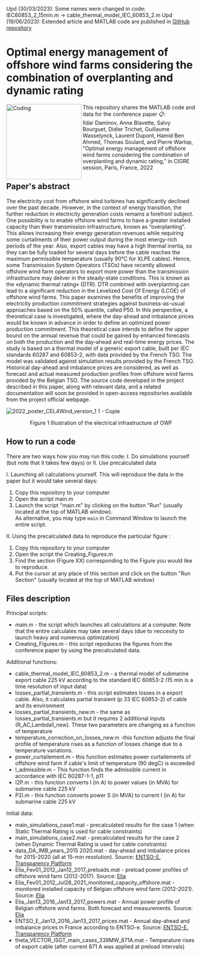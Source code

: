 Upd (30/03/2023): Some names were changed in code: IEC60853_2_15min.m ->  cable_thermal_model_IEC_60853_2.m
Upd (19/06/2023): Extended article and MATLAB code are published in [GitHub repository](https://github.com/Ildar-Daminov/Economic-performance-of-overplanted-offshore-wind-farm-under-several-commitment-strategies-and-DTR)

# Optimal energy management of offshore wind farms considering the combination of overplanting and dynamic rating
<img align="left" alt="Coding" width="200" src="https://www.cigre.org/userfiles/images/Events/2022/session-banner1.jpg">

  
This repository shares the MATLAB code and data for the conference paper 📋:\
Ildar Daminov, Anne Blavette, Salvy Bourguet, Didier Trichet, Guillaume Wasselynck, Laurent Dupont, Hamid Ben Ahmed, Thomas Soulard, and Pierre Warlop, "Optimal energy management of offshore wind farms considering the combination of overplanting and dynamic rating," in CIGRE session, Paris, France, 2022
  
  
## Paper's abstract
The electricity cost from offshore wind turbines has significantly declined over the past decade. However, in the context of energy transition, the further reduction in electricity generation costs remains a forefront subject. One possibility is to enable offshore wind farms to have a greater installed capacity than their transmission infrastructure, known as “overplanting”. This allows increasing their energy generation revenues while requiring some curtailments of their power output during the most energy-rich periods of the year. Also, export cables may have a high thermal inertia, so they can be fully loaded for several days before the cable reaches the maximum permissible temperature (usually 90℃ for XLPE cables). Hence, some Transmission System Operators (TSOs) have recently allowed offshore wind farm operators to export more power than the transmission infrastructure may deliver in the steady-state conditions. This is known as the «dynamic thermal rating» (DTR). DTR combined with overplanting can lead to a significant reduction in the Levelized Cost Of Energy (LCOE) of offshore wind farms. This paper examines the benefits of improving the electricity production commitment strategies against business-as-usual approaches based on the 50% quantile, called P50. In this perspective, a theoretical case is investigated, where the day-ahead and imbalance prices would be known in advance in order to define an optimized power production commitment. This theoretical case intends to define the upper bound on the annual revenue that could be gained by enhanced forecasts on both the production and the day-ahead and real-time energy prices. The study is based on a thermal model of a generic export cable, built per IEC standards 60287 and 60853-2, with data provided by the French TSO. The model was validated against simulation results provided by the French TSO. Historical day-ahead and imbalance prices are considered, as well as forecast and actual measured production profiles from offshore wind farms provided by the Belgian TSO. The source code developed in the project described in this paper, along with relevant data, and a related documentation will soon be provided in open-access repositories available from the project official webpage.


![2022_poster_CEL4Wind_version_1 1 - Copie](https://user-images.githubusercontent.com/73365375/229062926-c752438a-c98d-44bd-8a4a-3cdede853c8e.jpg)
<p align="center">Figure 1 Illustration of the electrical infrastructure of OWF

## How to run a code 
There are two ways how you may run this code: I. Do simulations yourself (but note that it takes few days) or II. Use precalculated data 
  
I. Launching all calculations yourself. This will reproduce the data in the paper but it would take several days:
1. Copy this repository to your computer 
2. Open the script main.m
3. Launch the script "main.m" by clicking on the button "Run" (usually located at the top of MATLAB window).\
As alternative, you may type ```main``` 
in Command Window to launch the entire script. 


II. Using the precalculated data to reproduce the particular figure : 
1. Copy this repository to your computer 
2. Open the script the Creating_Figures.m
3. Find the section (Figure XX) corresponding to the Figure you would like to reproduce. 
4. Put the cursor at any place of this section and click on the button "Run Section" (usually located at the top of MATLAB window)


## Files description

Principal scripts:
* main.m - the script which launches all calculations at a computer. Note that the entire calculates may take several days (due to neccesity to launch heavy and numerous optimization)
* Creating_Figures.m - this script repoduces the figures from the conference paper by using the precalculated data. 

Additional functions: 
* cable_thermal_model_IEC_60853_2.m - a thermal model of submarine export cable 225 kV according to the standard IEC 60853-2 (15 min is a time resolution of input data)
* losses_partial_transients.m - this script estimates losses in a export cable. Also, it calculates partial transient (p 33 IEC 60853-2) of cable and its environment  
* losses_partial_transients_new.m - the same as losses_partial_transients.m but it requires 2 additional inputs (R_AC,Lambda1_new). These two parameters are changing as a function of temperature
* temperature_correction_on_losses_new.m -this function adjusts the final profile of temperature rises as a function of losses change due to a temperature variations.
* power_curtailement.m - this function estimates power curtailements of offshore wind farm if cable's limit of temperature (90 degC) is exceeded
* I_admissible.m - This function finds the admissible current in accordance with IEC 60287-1-1, p11
* I2P.m - this function converts I (in A) to power values (in MVA) for submarine cable 225 kV
* P2I.m - this function converts power S (in MVA) to current I (in A) for submarine cable 225 kV

Initial data:
* main_simulations_case1.mat - precalculated results for the case 1 (when Static Thermal Rating is used for cable constraints)
* main_simulations_case2.mat - precalculated results for the case 2 (when Dynamic Thermal Rating is used for cable constraints)
* data_DA_IMB_years_2015 2020.mat - day-ahead and imbalance prices for 2015-2020 (all at 15-min resolution). Source: [ENTSO-E. Transparency Platform](https://transparency.entsoe.eu/)
* Elia_Fev01_2012_Jan12_2017_preloads.mat - preload power profiles of offshore wind farm (2012-2017). Source: [Elia](https://www.elia.be/en/grid-data/power-generation/wind-power-generation?csrt=6075160236430889381)
* Elia_Fev01_2012_Jul28_2021_monitored_capacity_offshore.mat - monitored installed capacity of Belgian offshore wind farm (2012-2021). Source: [Elia](https://www.elia.be/en/grid-data/power-generation/wind-power-generation?csrt=6075160236430889381)
* Elia_Jan13_2016_Jan13_2017_powers.mat - Annual power profile of Belgian offshore wind farms. Both forecast and measurements. Source: [Elia](https://www.elia.be/en/grid-data/power-generation/wind-power-generation?csrt=6075160236430889381)
* ENTSO_E_Jan13_2016_Jan13_2017_prices.mat - Annual day-ahead and imbalance prices in France according to ENTSO-e. Source: [ENTSO-E. Transparency Platform](https://transparency.entsoe.eu/)
* theta_VECTOR_ISGT_main_cases_339MW_871A.mat - Temperature rises of export cable (after current 871 A was applied at preload intervals)


